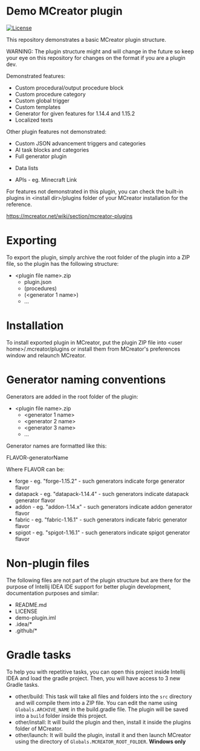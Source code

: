 # Demo MCreator plugin

[![License](https://img.shields.io/badge/License-MIT-blue.svg)](https://github.com/Pylo/MCreatorDemoPlugin/blob/master/LICENSE)

This repository demonstrates a basic MCreator plugin structure.

WARNING: The plugin structure might and will change in the future so keep your eye on this repository for changes on the format if you are a plugin dev.

Demonstrated features:
* Custom procedural/output procedure block
* Custom procedure category
* Custom global trigger
* Custom templates
* Generator for given features for 1.14.4 and 1.15.2
* Localized texts

Other plugin features not demonstrated:
* Custom JSON advancement triggers and categories
* AI task blocks and categories
* Full generator plugin
- Data lists
* APIs - eg. Minecraft Link

For features not demonstrated in this plugin, you can check the built-in plugins in &lt;install dir&gt;/plugins
folder of your MCreator installation for the reference.

https://mcreator.net/wiki/section/mcreator-plugins

# Exporting

To export the plugin, simply archive the root folder of the plugin into a ZIP file, so the plugin has
the following structure:

* &lt;plugin file name&gt;.zip
   * plugin.json
   * (procedures)
   * (<generator 1 name>)
   * ...

# Installation

To install exported plugin in MCreator, put the plugin ZIP file into &lt;user home&gt;/.mcreator/plugins
or install them from MCreator's preferences window and relaunch MCreator.

# Generator naming conventions

Generators are added in the root folder of the plugin:

* &lt;plugin file name&gt;.zip
   * <generator 1 name>
   * <generator 2 name>
   * <generator 3 name>
   * ...

Generator names are formatted like this:

FLAVOR-generatorName

Where FLAVOR can be:

* forge - eg. "forge-1.15.2" - such generators indicate forge generator flavor
* datapack - eg. "datapack-1.14.4" - such generators indicate datapack generator flavor
* addon  - eg. "addon-1.14.x" - such generators indicate addon generator flavor
* fabric  - eg. "fabric-1.16.1" - such generators indicate fabric generator flavor
* spigot  - eg. "spigot-1.16.1" - such generators indicate spigot generator flavor

# Non-plugin files

The following files are not part of the plugin structure but are there for the purpose of Intellij IDEA IDE support
for better plugin development, documentation purposes and similar:

* README.md
* LICENSE
* demo-plugin.iml
* .idea/*
* .github/*

# Gradle tasks
To help you with repetitive tasks, you can open this project inside Intellij IDEA and load the gradle project. Then, you will have access to 3 new Gradle tasks.
- other/build: This task will take all files and folders into the `src` directory and will compile them into a ZIP file. You can edit the name using `Globals.ARCHIVE_NAME` in the build.gradle file. The plugin will be saved into a `build` folder inside this project.
- other/install: It will build the plugin and then, install it inside the plugins folder of MCreator.
- other/launch: It will build the plugin, install it and then launch MCreator using the directory of `Globals.MCREATOR_ROOT_FOLDER`. **Windows only**